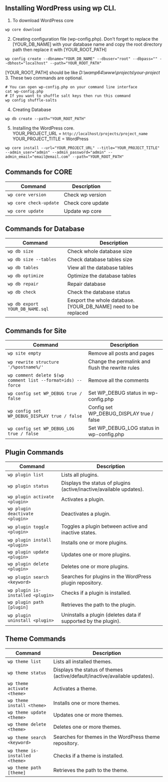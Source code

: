 ## Installing WordPress using wp CLI.
1. To download WordPress core
```
wp core download
```
2. Creating configuration file (wp-config.php). Don't forget to replace the [YOUR_DB_NAME] with your database name and copy the root directory path then replace it with [YOUR_ROOT_PATH] 
```
wp config create --dbname="YOUR_DB_NAME" --dbuser="root" --dbpass="" --dbhost="localhost" --path="YOUR_ROOT_PATH"
```
[YOUR_ROOT_PATH] should be like *D:\wamp64\www\projects\your-project*
3. These two commands are optional.
```
# You can open wp-config.php on your command line interface
cat wp-config.php
# If you want to shuffle salt keys then run this command
wp config shuffle-salts
```
4. Creating Database
```
wp db create --path="YOUR_ROOT_PATH"
```
5. Installing the WordPress core.  
YOUR_PROJECT_URL = `http://localhost/projects/project_name`  
YOUR_PROJECT_TITLE = WordPress
```
wp core install --url="YOUR_PROJECT_URL" --title="YOUR_PROJECT_TITLE" --admin_user="admin" --admin_password="admin" --admin_email="email@email.com" --path="YOUR_ROOT_PATH"
```
## Commands for CORE
| Command | Description |
| ------- | ----------- |
| `wp core version` | Check wp version |
| `wp core check-update` | Check core update | 
| `wp core update` | Update wp core |

## Commands for Database
| Command | Description |
| ------- | ----------- |
| `wp db size` | Check whole database size |
| `wp db size --tables` | Check database tables size | 
| `wp db tables` | View all the database tables |
| `wp db optimize` | Optimize the database tables |
| `wp db repair` | Repair database |
| `wp db check` | Check the database status |
| `wp db export YOUR_DB_NAME.sql` | Eexport the whole database. [YOUR_DB_NAME] need to be replaced |

## Commands for Site
| Command | Description |
| ------- | ----------- |
| `wp site empty` | Remove all posts and pages |
| `wp rewrite structure '/%postname%/'` | Change the permalink and flush the rewrite rules |
| `wp comment delete $(wp comment list --format=ids) --force` | Remove all the comments |
| `wp config set WP_DEBUG true / false` | Set WP_DEBUG status in wp-config.php |
| `wp config set WP_DEBUG_DISPLAY true / false` | Config set WP_DEBUG_DISPLAY true / false |
| `wp config set WP_DEBUG_LOG true / false` | Set WP_DEBUG_LOG status in wp-config.php |
## Plugin Commands
| Command                      | Description                                                   |
|------------------------------|---------------------------------------------------------------|
| `wp plugin list`             | Lists all plugins.                                            |
| `wp plugin status`           | Displays the status of plugins (active/inactive/available updates). |
| `wp plugin activate <plugin>`| Activates a plugin.                                           |
| `wp plugin deactivate <plugin>` | Deactivates a plugin.                                    |
| `wp plugin toggle <plugin>`  | Toggles a plugin between active and inactive states.          |
| `wp plugin install <plugin>` | Installs one or more plugins.                                 |
| `wp plugin update <plugin>`  | Updates one or more plugins.                                  |
| `wp plugin delete <plugin>`  | Deletes one or more plugins.                                  |
| `wp plugin search <keyword>` | Searches for plugins in the WordPress plugin repository.      |
| `wp plugin is-installed <plugin>` | Checks if a plugin is installed.                        |
| `wp plugin path [plugin]`    | Retrieves the path to the plugin.                             |
| `wp plugin uninstall <plugin>` | Uninstalls a plugin (deletes data if supported by the plugin). |
## Theme Commands
| Command                      | Description                                                   |
|------------------------------|---------------------------------------------------------------|
| `wp theme list`              | Lists all installed themes.                                   |
| `wp theme status`            | Displays the status of themes (active/default/inactive/available updates). |
| `wp theme activate <theme>`  | Activates a theme.                                            |
| `wp theme install <theme>`   | Installs one or more themes.                                  |
| `wp theme update <theme>`    | Updates one or more themes.                                   |
| `wp theme delete <theme>`    | Deletes one or more themes.                                   |
| `wp theme search <keyword>`  | Searches for themes in the WordPress theme repository.        |
| `wp theme is-installed <theme>` | Checks if a theme is installed.                           |
| `wp theme path [theme]`      | Retrieves the path to the theme.                              |
